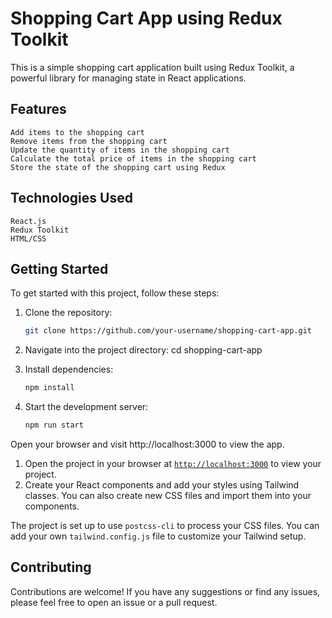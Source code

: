 # Shopping Cart App using Redux Toolkit

This is a simple shopping cart application built using Redux Toolkit, a powerful library for managing state in React applications.

## Features
    Add items to the shopping cart
    Remove items from the shopping cart
    Update the quantity of items in the shopping cart
    Calculate the total price of items in the shopping cart
    Store the state of the shopping cart using Redux

## Technologies Used
    React.js
    Redux Toolkit
    HTML/CSS

## Getting Started
To get started with this project, follow these steps:

1. Clone the repository:
    ```sh
    git clone https://github.com/your-username/shopping-cart-app.git
    ```

2. Navigate into the project directory:
cd shopping-cart-app

3. Install dependencies:
    ```sh
    npm install
    ```


4. Start the development server:
    ```sh
    npm run start
    ```


Open your browser and visit http://localhost:3000 to view the app.

1. Open the project in your browser at [`http://localhost:3000`](http://localhost:3000) to view your project.
1. Create your React components and add your styles using Tailwind classes. You can also create new CSS files and import them into your components.

The project is set up to use `postcss-cli` to process your CSS files. You can add your own `tailwind.config.js` file to customize your Tailwind setup.

## Contributing

Contributions are welcome! If you have any suggestions or find any issues, please feel free to open an issue or a pull request.